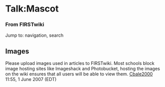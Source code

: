 # Talk:Mascot

### From FIRSTwiki

Jump to: navigation, search


##  Images

Please upload images used in articles to FIRSTwiki. Most schools block image
hosting sites like Imageshack and Photobucket, hosting the images on the wiki
ensures that all users will be able to view them.
[Cbale2000](User:Cbale2000 "User:Cbale2000" ) 11:55, 1 June 2007
(EDT)

